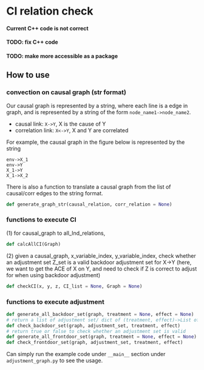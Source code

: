 # CI relation check

#### Current C++ code is not correct
#### TODO: fix C++ code
#### TODO: make more accessible as a package

## How to use
### convection on causal graph (str format)
Our causal graph is represented by a string, where each line is a edge in graph, and is represented by a string of the form `node_name1->node_name2`. 
* causal link: `X->Y`, X is the cause of Y
* correlation link: `X<->Y`, X and Y are correlated

For example, the causal graph in the figure below is represented by the string
```
env->X_1
env->Y
X_1->Y
X_1->X_2
```
There is also a function to translate a causal graph from the list of causal/corr edges to the string format.

```python
def generate_graph_str(causal_relation, corr_relation = None)
```

### functions to execute CI
(1) for causal_graph to all_Ind_relations,
```python
def calcAllCI(Graph)
```

(2) given a causal_graph, x_variable_index, y_variable_index, check whether an adjustment set Z_set is a valid backdoor adjustment set for X->Y (here, we want to get the ACE of X on Y, and need to check if Z is correct to adjust for when using backdoor adjustment)

```python
def checkCI(x, y, z, CI_list = None, Graph = None)
```

### functions to execute adjustment

```python
def generate_all_backdoor_set(graph, treatment = None, effect = None)
# return a list of adjustment set/ dict of (treatment, effect)->List of adjustment set
def check_backdoor_set(graph, adjustment_set, treatment, effect)
# return true or false to check whether an adjustment set is valid
def generate_all_frontdoor_set(graph, treatment = None, effect = None)
def check_frontdoor_set(graph, adjustment_set, treatment, effect)
```

Can simply run the example code under `__main__` section under `adjustment_graph.py` to see the usage.